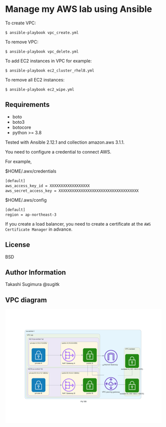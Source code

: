 Manage my AWS lab using Ansible
=================================

To create VPC:

```
$ ansible-playbook vpc_create.yml
```

To remove VPC:

```
$ ansible-playbook vpc_delete.yml
```

To add EC2 instances in VPC for example:

```
$ ansible-playbook ec2_cluster_rhel8.yml
```

To remove all EC2 instances:
```
$ ansible-playbook ec2_wipe.yml
```

Requirements
------------

- boto
- boto3
- botocore
- python >= 3.8

Tested with Ansible 2.12.1 and collection amazon.aws 3.1.1.

You need to configure a credential to connect AWS.

For example, 

$HOME/.awx/credentials

```
[default]
aws_access_key_id = XXXXXXXXXXXXXXXXXX
aws_secret_access_key = XXXXXXXXXXXXXXXXXXXXXXXXXXXXXXXXXXXX
```

$HOME/.aws/config
```
[default]
region = ap-northeast-3
```

If you create a load balancer, you need to create a certificate at the `AWS Certificate Manager` in advance.



License
-------

BSD

Author Information
------------------

Takashi Sugimura @sugitk


VPC diagram
----
![lab diagram](my_lab.png)


